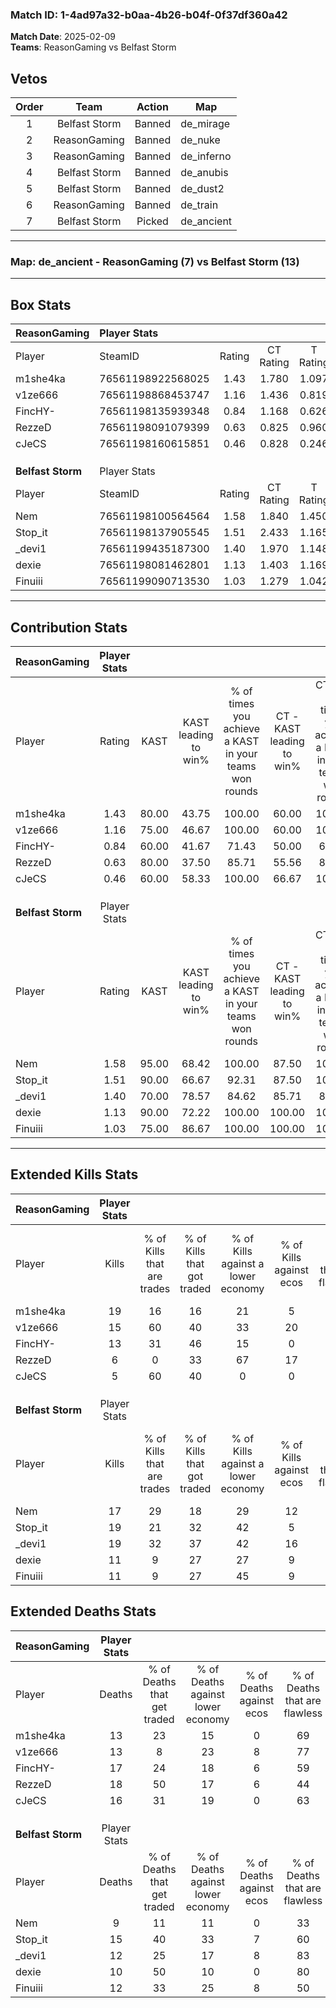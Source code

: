 ### Match ID: 1-4ad97a32-b0aa-4b26-b04f-0f37df360a42  
**Match Date**: 2025-02-09  
**Teams**: ReasonGaming vs Belfast Storm  

## Vetos  

| Order | Team | Action | Map |
| :---: | :--: | :----: | --- |
| 1 | Belfast Storm | Banned | de_mirage |
| 2 | ReasonGaming | Banned | de_nuke |
| 3 | ReasonGaming | Banned | de_inferno |
| 4 | Belfast Storm | Banned | de_anubis |
| 5 | Belfast Storm | Banned | de_dust2 |
| 6 | ReasonGaming | Banned | de_train |
| 7 | Belfast Storm | Picked | de_ancient |

---  

### **Map**: de_ancient - ReasonGaming (7) vs Belfast Storm (13)  
---  

## Box Stats  

| **ReasonGaming**  | Player Stats      |        |           |          |       |       |       |         |        |      |     |
| :- | :- | :-: | :-: | :-: | :-: | :-: | :-: | :-: | :-: | :-: | :-: |
| Player            | SteamID           | Rating | CT Rating | T Rating | KAST  |  ADR  | Kills | Assists | Deaths | K/D  | HS% |
| m1she4ka          | 76561198922568025 |  1.43  |   1.780   |  1.097   | 80.00 | 89.6  |  19   |    4    |   13   | 1.46 | 52  |
| v1ze666           | 76561198868453747 |  1.16  |   1.436   |  0.819   | 75.00 | 74.1  |  15   |    3    |   13   | 1.15 | 20  |
| FincHY-           | 76561198135939348 |  0.84  |   1.168   |  0.626   | 60.00 | 69.2  |  13   |    3    |   17   | 0.76 | 69  |
| RezzeD            | 76561198091079399 |  0.63  |   0.825   |  0.960   | 80.00 | 54.6  |   6   |    7    |   18   | 0.33 | 50  |
| cJeCS             | 76561198160615851 |  0.46  |   0.828   |  0.246   | 60.00 | 44.6  |   5   |    6    |   16   | 0.31 | 40  |
|                   |                   |        |           |          |       |       |       |         |        |      |     |
|                   |                   |        |           |          |       |       |       |         |        |      |     |
|                   |                   |        |           |          |       |       |       |         |        |      |     |
| **Belfast Storm** | Player Stats      |        |           |          |       |       |       |         |        |      |     |
| Player            | SteamID           | Rating | CT Rating | T Rating | KAST  |  ADR  | Kills | Assists | Deaths | K/D  | HS% |
| Nem               | 76561198100564564 |  1.58  |   1.840   |  1.450   | 95.00 | 90.2  |  17   |    8    |   9    | 1.89 | 76  |
| Stop_it           | 76561198137905545 |  1.51  |   2.433   |  1.165   | 90.00 | 104.4 |  19   |    7    |   15   | 1.27 | 57  |
| _devi1            | 76561199435187300 |  1.40  |   1.970   |  1.148   | 70.00 | 94.8  |  19   |    4    |   12   | 1.58 | 52  |
| dexie             | 76561198081462801 |  1.13  |   1.403   |  1.169   | 90.00 | 57.5  |  11   |    3    |   10   | 1.10 | 72  |
| Finuiii           | 76561199090713530 |  1.03  |   1.279   |  1.042   | 75.00 | 70.5  |  11   |    8    |   12   | 0.92 | 54  |
---  

## Contribution Stats  

| **ReasonGaming**  | Player Stats |       |                      |                                                        |                           |                                                             |                          |                                                            |
| :- | :-: | :-: | :-: | :-: | :-: | :-: | :-: | :-: |
| Player            |    Rating    | KAST  | KAST leading to win% | % of times you achieve a KAST in your teams won rounds | CT - KAST leading to win% | CT - % of times you achieve a KAST in your teams won rounds | T - KAST leading to win% | T - % of times you achieve a KAST in your teams won rounds |
| m1she4ka          |     1.43     | 80.00 |        43.75         |                         100.00                         |           60.00           |                           100.00                            |          16.67           |                           100.00                           |
| v1ze666           |     1.16     | 75.00 |        46.67         |                         100.00                         |           60.00           |                           100.00                            |          20.00           |                           100.00                           |
| FincHY-           |     0.84     | 60.00 |        41.67         |                         71.43                          |           50.00           |                            66.67                            |          25.00           |                           100.00                           |
| RezzeD            |     0.63     | 80.00 |        37.50         |                         85.71                          |           55.56           |                            83.33                            |          14.29           |                           100.00                           |
| cJeCS             |     0.46     | 60.00 |        58.33         |                         100.00                         |           66.67           |                           100.00                            |          33.33           |                           100.00                           |
|                   |              |       |                      |                                                        |                           |                                                             |                          |                                                            |
|                   |              |       |                      |                                                        |                           |                                                             |                          |                                                            |
|                   |              |       |                      |                                                        |                           |                                                             |                          |                                                            |
| **Belfast Storm** | Player Stats |       |                      |                                                        |                           |                                                             |                          |                                                            |
| Player            |    Rating    | KAST  | KAST leading to win% | % of times you achieve a KAST in your teams won rounds | CT - KAST leading to win% | CT - % of times you achieve a KAST in your teams won rounds | T - KAST leading to win% | T - % of times you achieve a KAST in your teams won rounds |
| Nem               |     1.58     | 95.00 |        68.42         |                         100.00                         |           87.50           |                           100.00                            |          54.55           |                           100.00                           |
| Stop_it           |     1.51     | 90.00 |        66.67         |                         92.31                          |           87.50           |                           100.00                            |          50.00           |                           83.33                            |
| _devi1            |     1.40     | 70.00 |        78.57         |                         84.62                          |           85.71           |                            85.71                            |          71.43           |                           83.33                            |
| dexie             |     1.13     | 90.00 |        72.22         |                         100.00                         |          100.00           |                           100.00                            |          54.55           |                           100.00                           |
| Finuiii           |     1.03     | 75.00 |        86.67         |                         100.00                         |          100.00           |                           100.00                            |          75.00           |                           100.00                           |
---  

## Extended Kills Stats  

| **ReasonGaming**  | Player Stats |                            |                            |                                    |                         |                              |                                 |                                       |                    |           |
| :- | :-: | :-: | :-: | :-: | :-: | :-: | :-: | :-: | :-: | :-: |
| Player            |    Kills     | % of Kills that are trades | % of Kills that got traded | % of Kills against a lower economy | % of Kills against ecos | % of Kills that are flawless | % of Kills that are close duels | % of Kills that are assisted by flash | Pistol Round Kills | AWP Kills |
| m1she4ka          |      19      |             16             |             16             |                 21                 |            5            |              68              |               11                |                   5                   |         0          |     3     |
| v1ze666           |      15      |             60             |             40             |                 33                 |           20            |              60              |               13                |                   0                   |         6          |     1     |
| FincHY-           |      13      |             31             |             46             |                 15                 |            0            |              54              |                8                |                   8                   |         0          |     2     |
| RezzeD            |      6       |             0              |             33             |                 67                 |           17            |              50              |               33                |                  17                   |         0          |     0     |
| cJeCS             |      5       |             60             |             40             |                 0                  |            0            |              80              |                0                |                   0                   |         0          |     0     |
|                   |              |                            |                            |                                    |                         |                              |                                 |                                       |                    |           |
|                   |              |                            |                            |                                    |                         |                              |                                 |                                       |                    |           |
|                   |              |                            |                            |                                    |                         |                              |                                 |                                       |                    |           |
| **Belfast Storm** | Player Stats |                            |                            |                                    |                         |                              |                                 |                                       |                    |           |
| Player            |    Kills     | % of Kills that are trades | % of Kills that got traded | % of Kills against a lower economy | % of Kills against ecos | % of Kills that are flawless | % of Kills that are close duels | % of Kills that are assisted by flash | Pistol Round Kills | AWP Kills |
| Nem               |      17      |             29             |             18             |                 29                 |           12            |              53              |               12                |                   0                   |         0          |     2     |
| Stop_it           |      19      |             21             |             32             |                 42                 |            5            |              58              |                0                |                   5                   |         0          |     2     |
| _devi1            |      19      |             32             |             37             |                 42                 |           16            |              74              |               16                |                  11                   |         0          |     1     |
| dexie             |      11      |             9              |             27             |                 27                 |            9            |              55              |               18                |                  18                   |         1          |     1     |
| Finuiii           |      11      |             9              |             27             |                 45                 |            9            |              64              |                0                |                   0                   |         0          |     0     |
## Extended Deaths Stats  

| **ReasonGaming**  | Player Stats |                             |                                   |                          |                               |                            |                           |               |
| :- | :-: | :-: | :-: | :-: | :-: | :-: | :-: | :-: |
| Player            |    Deaths    | % of Deaths that get traded | % of Deaths against lower economy | % of Deaths against ecos | % of Deaths that are flawless | % of Deaths that are close | % of Deaths while blinded | Deaths to AWP |
| m1she4ka          |      13      |             23              |                15                 |            0             |              69               |             0              |             0             |       0       |
| v1ze666           |      13      |              8              |                23                 |            8             |              77               |             15             |             8             |       0       |
| FincHY-           |      17      |             24              |                18                 |            6             |              59               |             12             |            18             |       0       |
| RezzeD            |      18      |             50              |                17                 |            6             |              44               |             6              |             6             |       0       |
| cJeCS             |      16      |             31              |                19                 |            0             |              63               |             13             |             0             |       1       |
|                   |              |                             |                                   |                          |                               |                            |                           |               |
|                   |              |                             |                                   |                          |                               |                            |                           |               |
|                   |              |                             |                                   |                          |                               |                            |                           |               |
| **Belfast Storm** | Player Stats |                             |                                   |                          |                               |                            |                           |               |
| Player            |    Deaths    | % of Deaths that get traded | % of Deaths against lower economy | % of Deaths against ecos | % of Deaths that are flawless | % of Deaths that are close | % of Deaths while blinded | Deaths to AWP |
| Nem               |      9       |             11              |                11                 |            0             |              33               |             11             |             0             |       0       |
| Stop_it           |      15      |             40              |                33                 |            7             |              60               |             20             |             0             |       1       |
| _devi1            |      12      |             25              |                17                 |            8             |              83               |             0              |             8             |       3       |
| dexie             |      10      |             50              |                10                 |            0             |              80               |             0              |            20             |       2       |
| Finuiii           |      12      |             33              |                25                 |            8             |              50               |             25             |             0             |       0       |
